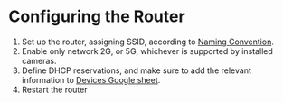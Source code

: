 # Configuring the Router

1. Set up the router, assigning SSID, according to [Naming Convention](../README.md).   
2. Enable only network 2G, or 5G, whichever is supported by installed cameras.
3. Define DHCP reservations, and make sure to add the relevant information to [Devices Google sheet](https://docs.google.com/spreadsheets/d/1Tg_gxh4OfoJmMWTyH1NMfoTsNLtMI4H4KceRg6mj3fs/edit#gid=0).
4. Restart the router
